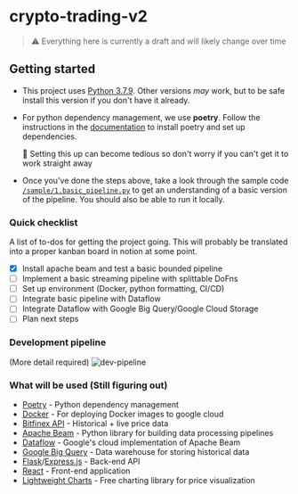 # crypto-trading-v2

> :warning: Everything here is currently a draft and will likely change over time

## Getting started
- This project uses [Python 3.7.9](https://www.python.org/downloads/release/python-379/). Other versions _may_ work, but to be safe install this version if you don't have it already.
- For python dependency management, we use __poetry__. Follow the instructions in the [documentation](https://python-poetry.org/docs/) to install poetry and set up dependencies.

    :poop: Setting this up can become tedious so don't worry if you can't get it to work straight away

- Once you've done the steps above, take a look through the sample code [`/sample/1.basic_pipeline.py`](sample/1.basic_pipeline.py) to get an understanding of a basic version of the pipeline. You should also be able to run it locally.

### Quick checklist
A list of to-dos for getting the project going. This will probably be translated into a proper kanban board in notion at some point.
- [x] Install apache beam and test a basic bounded pipeline
- [ ] Implement a basic streaming pipeline with splittable DoFns
- [ ] Set up environment (Docker, python formatting, CI/CD)
- [ ] Integrate basic pipeline with Dataflow
- [ ] Integrate Dataflow with Google Big Query/Google Cloud Storage
- [ ] Plan next steps

### Development pipeline
(More detail required)
![dev-pipeline](https://user-images.githubusercontent.com/62131073/208803067-e54705c0-bcc2-4d34-8cfd-f885aa33c42b.jpg)

### What will be used (Still figuring out)
- [Poetry](https://python-poetry.org/) - Python dependency management
- [Docker](https://www.docker.com/) - For deploying Docker images to google cloud
- [Bitfinex API](https://docs.bitfinex.com/docs) - Historical + live price data
- [Apache Beam](https://beam.apache.org/) - Python library for building data processing pipelines
- [Dataflow](https://cloud.google.com/dataflow) - Google's cloud implementation of Apache Beam
- [Google Big Query](https://cloud.google.com/bigquery) - Data warehouse for storing historical data
- [Flask](https://flask.palletsprojects.com/en/2.2.x/)/[Express.js](https://expressjs.com/) - Back-end API
- [React](https://reactjs.org/) - Front-end application
- [Lightweight Charts](https://github.com/tradingview/lightweight-charts) - Free charting library for price visualization